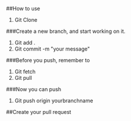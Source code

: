 ##How to use

1. Git Clone 

###Create a new branch, and start working on it.

1. Git add . 
2. Git commit -m "your message"

###Before you push, remember to 

1. Git fetch
2. Git pull 

###Now you can push

1. Git push origin yourbranchname

##Create your pull request
